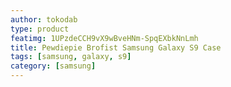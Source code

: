 ```yaml
---
author: tokodab
type: product
featimg: 1UPzdeCCH9vX9wBveHNm-SpqEXbkNnLmh
title: Pewdiepie Brofist Samsung Galaxy S9 Case
tags: [samsung, galaxy, s9]
category: [samsung]
---
```

